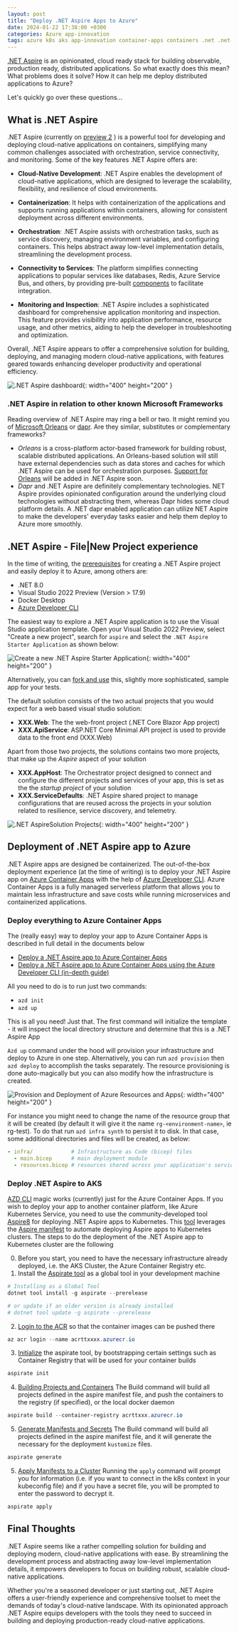 ```yaml
---
layout: post
title: "Deploy .NET Aspire Apps to Azure"
date: 2024-01-22 17:38:00 +0300
categories: Azure app-innovation
tags: azure k8s aks app-innovation container-apps containers .net .net-aspire .net8 vs2022
---
```


[.NET Aspire](https://learn.microsoft.com/en-us/dotnet/aspire/get-started/aspire-overview) is an opinionated, cloud ready stack for building observable, production ready, distributed applications. So what exactly does this mean? What problems does it solve? How it can help me deploy distributed applications to Azure?

Let's quickly go over these questions...

## What is .NET Aspire

.NET Aspire (currently on [preview 2](https://devblogs.microsoft.com/dotnet/announcing-dotnet-aspire-preview-2/) ) is a powerful tool for developing and deploying cloud-native applications on containers, simplifying many common challenges associated with orchestration, service connectivity, and monitoring. Some of the key features .NET Aspire offers are:

- **Cloud-Native Development**: .NET Aspire enables the development of cloud-native applications, which are designed to leverage the scalability, flexibility, and resilience of cloud environments.

- **Containerization**: It helps with containerization of the applications and supports running applications within containers, allowing for consistent deployment across different environments.

- **Orchestration**: .NET Aspire assists with orchestration tasks, such as service discovery, managing environment variables, and configuring containers. This helps abstract away low-level implementation details, streamlining the development process.

- **Connectivity to Services**: The platform simplifies connecting applications to popular services like databases, Redis, Azure Service Bus, and others, by providing pre-built [components](https://learn.microsoft.com/en-us/dotnet/aspire/fundamentals/components-overview?tabs=dotnet-cli) to facilitate integration.

- **Monitoring and Inspection**: .NET Aspire includes a sophisticated dashboard for comprehensive application monitoring and inspection. This feature provides visibility into application performance, resource usage, and other metrics, aiding to help the developer in troubleshooting and optimization.

Overall, .NET Aspire appears to offer a comprehensive solution for building, deploying, and managing modern cloud-native applications, with features geared towards enhancing developer productivity and operational efficiency.

![.NET Aspire dashboard](/images/net-aspire-aca/0-aspire-tooling.jpg){: width="400" height="200" }

### .NET Aspire in relation to other known Microsoft Frameworks

Reading overview of .NET Aspire may ring a bell or two. It might remind you of [Microsoft Orleans](https://learn.microsoft.com/en-us/dotnet/orleans/overview) or [dapr](https://docs.dapr.io/concepts/overview/). Are they similar, substitutes or complementary frameworks?

- _Orleans_ is a cross-platform actor-based framework for building robust, scalable distributed applications. An Orleans-based solution will still have external dependencies such as data stores and caches for which .NET Aspire can be used for orchestration purposes. [Support for Orleans](https://github.com/dotnet/aspire/issues/724) will be added in .NET Aspire soon.
- _Dapr_ and .NET Aspire are definitely complementary technologies. NET Aspire provides opinionated configuration around the underlying cloud technologies without abstracting them, whereas Dapr hides some cloud platform details. A .NET dapr enabled application can utilize NET Aspire to make the developers' everyday tasks easier and help them deploy to Azure more smoothly.

## .NET Aspire - File|New Project experience

In the time of writing, the [prerequisites](https://learn.microsoft.com/en-us/dotnet/aspire/get-started/build-your-first-aspire-app?tabs=visual-studio#prerequisites) for creating a .NET Aspire project and easily deploy it to Azure, among others are:

- .NET 8.0
- Visual Studio 2022 Preview (Version > 17.9)
- Docker Desktop
- [Azure Developer CLI](https://learn.microsoft.com/en-us/azure/developer/azure-developer-cli/install-azd?tabs=winget-windows%2Cbrew-mac%2Cscript-linux&pivots=os-windows)

The easiest way to explore a .NET Aspire application is to use the Visual Studio application template. Open your Visual Studio 2022 Preview, select "Create a new project", search for `aspire` and select the `.NET Aspire Starter Application` as shown below:

![Create a new .NET Aspire Starter Application](/images/net-aspire-aca/01-create-new-aspire.jpg){: width="400" height="200" }

Alternatively, you can [fork and use](https://github.com/thotheod/AspireAzdTests) this, slightly more sophisticated, sample app for your tests.

The default solution consists of the two actual projects that you would expect for a web based visual studio solution:

- **XXX.Web**: The the web-front project (.NET Core Blazor App project)
- **XXX.ApiService**: ASP.NET Core Minimal API project is used to provide data to the front end (XXX.Web)

Apart from those two projects, the solutions contains two more projects, that make up the _Aspire_ aspect of your solution

- **XXX.AppHost**: The Orchestrator project designed to connect and configure the different projects and services of your app, this is set as the the _startup project_ of your solution
- **XXX.ServiceDefaults**: .NET Aspire shared project to manage configurations that are reused across the projects in your solution related to resilience, service discovery, and telemetry.

![.NET AspireSolution Projects](/images/net-aspire-aca/02-projects-aspire.jpg){: width="400" height="200" }

## Deployment of .NET Aspire app to Azure

.NET Aspire apps are designed be containerized. The out-of-the-box deployment experience (at the time of writing) is to deploy your .NET Aspire app on [Azure Container Apps](https://learn.microsoft.com/en-us/azure/container-apps/overview) with the help of [Azure Developer CLI](https://learn.microsoft.com/en-us/azure/developer/azure-developer-cli/install-azd?tabs=winget-windows%2Cbrew-mac%2Cscript-linux&pivots=os-windows). Azure Container Apps is a fully managed serverless platform that allows you to maintain less infrastructure and save costs while running microservices and containerized applications.

### Deploy everything to Azure Container Apps

The (really easy) way to deploy your app to Azure Container Apps is described in full detail in the documents below

- [Deploy a .NET Aspire app to Azure Container Apps](https://learn.microsoft.com/en-us/dotnet/aspire/deployment/azure/aca-deployment?tabs=visual-studio%2Clinux%2Cpowershell&pivots=azure-azd#initialize-the-template)
- [Deploy a .NET Aspire app to Azure Container Apps using the Azure Developer CLI (in-depth guide)](https://learn.microsoft.com/en-us/dotnet/aspire/deployment/azure/aca-deployment-azd-in-depth?tabs=linux)

All you need to do is to run just two commands:

- `azd init`
- `azd up`

This is all you need! Just that. The first command will initialize the template - it will inspect the local directory structure and determine that this is a .NET Aspire App

`Azd up` command under the hood will provision your infrastructure and deploy to Azure in one step. Alternatively, you can run `azd provision` then `azd deploy` to accomplish the tasks separately. The resource provisioning is done auto-magically but you can also modify how the infrastructure is created.

![Provision and Deployment of Azure Resources and Apps](/images/net-aspire-aca/04-azd-up.jpg){: width="400" height="200" }

For instance you might need to change the name of the resource group that it will be created (by default it will give it the name `rg-<environment-name>`, ie rg-test). To do that run `azd infra synth` to persist it to disk. In that case, some additional directories and files will be created, as below:

```yaml
- infra/            # Infrastructure as Code (bicep) files
  - main.bicep      # main deployment module
  - resources.bicep # resources shared across your application's services
```

### Deploy .NET Aspire to AKS

[AZD CLI](https://learn.microsoft.com/en-us/azure/developer/azure-developer-cli/install-azd?tabs=winget-windows%2Cbrew-mac%2Cscript-linux&pivots=os-windows) magic works (currently) just for the Azure Container Apps. If you wish to deploy your app to another container platform, like Azure Kubernetes Service, you need to use the community-developed tool [Aspire8](https://prom3theu5.github.io/aspirational-manifests/getting-started.html) for deploying .NET Aspire apps to Kubernetes. This [tool](https://github.com/prom3theu5/aspirational-manifests?tab=readme-ov-file) leverages the [Aspire manifest](https://learn.microsoft.com/en-us/dotnet/aspire/deployment/manifest-format) to automate deploying Aspire apps to Kubernetes clusters. The steps to do the deployment of the .NET Aspire app to Kubernetes cluster are the following

0. Before you start, you need to have the necessary infrastructure already deployed, i.e. the AKS Cluster, the Azure Container Registry etc.
1. Install the [Aspirate tool](https://github.com/prom3theu5/aspirational-manifests?tab=readme-ov-file) as a global tool in your development machine

```powershell
# Installing as a Global Tool
dotnet tool install -g aspirate --prerelease

# or update if an older version is already installed
# dotnet tool update -g aspirate --prerelease
```

2. [Login to the ACR](https://learn.microsoft.com/en-us/azure/container-registry/container-registry-authentication?tabs=azure-cli#individual-login-with-microsoft-entra-id) so that the container images can be pushed there

```powershell
az acr login --name acrttxxxx.azurecr.io
```

3. [Initialize](https://prom3theu5.github.io/aspirational-manifests/init-command.html) the aspirate tool, by bootstrapping certain settings such as Container Registry that will be used for your container builds

```powershell
aspirate init
```

4. [Building Projects and Containers](https://prom3theu5.github.io/aspirational-manifests/build-command.html#example)
   The Build command will build all projects defined in the aspire manifest file, and push the containers to the registry (if specified), or the local docker daemon

```powershell
aspirate build --container-registry acrttxxx.azurecr.io
```

5. [Generate Manifests and Secrets](https://prom3theu5.github.io/aspirational-manifests/generate-command.html)
   The Build command will build all projects defined in the aspire manifest file, and it will generate the necessary for the deployment `kustomize` files.

```powershell
aspirate generate
```

5. [Apply Manifests to a Cluster](https://prom3theu5.github.io/aspirational-manifests/apply-manifests.html)
   Running the `apply` command will prompt you for information (i.e. if you want to connect in the k8s context in your kubeconfig file) and if you have a secret file, you will be prompted to enter the password to decrypt it.

```powershell
aspirate apply
```

## Final Thoughts

.NET Aspire seems like a rather compelling solution for building and deploying modern, cloud-native applications with ease. By streamlining the development process and abstracting away low-level implementation details, it empowers developers to focus on building robust, scalable cloud-native applications.

Whether you're a seasoned developer or just starting out, .NET Aspire offers a user-friendly experience and comprehensive toolset to meet the demands of today's cloud-native landscape. With its opinionated approach .NET Aspire equips developers with the tools they need to succeed in building and deploying production-ready cloud-native applications.
